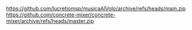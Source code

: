 https://github.com/lucretiomsp/musicaAlVolo/archive/refs/heads/main.zip
https://github.com/concrete-mixer/concrete-mixer/archive/refs/heads/master.zip

